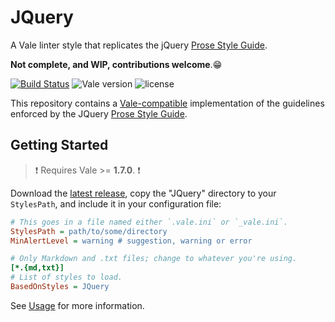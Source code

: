 # JQuery

A Vale linter style that replicates the jQuery [Prose Style Guide](https://contribute.jquery.org/style-guide/prose/).

__Not complete, and WIP, contributions welcome__.😁


[![Build Status](https://travis-ci.org/testthedocs/JQuery.svg?branch=master)](https://travis-ci.org/testthedocs/JQuery) ![Vale version](https://img.shields.io/badge/vale-%3E%3D%20v1.7.0-blue.svg) ![license](https://img.shields.io/github/license/mashape/apistatus.svg)

This repository contains a [Vale-compatible](https://github.com/errata-ai/vale) implementation of the guidelines enforced by the JQuery [Prose Style Guide](https://contribute.jquery.org/style-guide/prose/).

## Getting Started

> :exclamation: Requires Vale >= **1.7.0**. :exclamation:

Download the [latest release](https://github.com/testthedocs/JQuery/releases), copy the "JQuery" directory to your `StylesPath`, and include it in your configuration file:

```ini
# This goes in a file named either `.vale.ini` or `_vale.ini`.
StylesPath = path/to/some/directory
MinAlertLevel = warning # suggestion, warning or error

# Only Markdown and .txt files; change to whatever you're using.
[*.{md,txt}]
# List of styles to load.
BasedOnStyles = JQuery
```

See [Usage](https://github.com/errata-ai/vale/#usage) for more information.